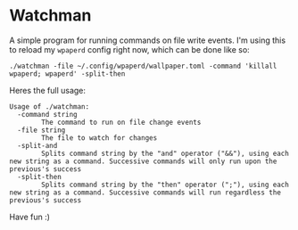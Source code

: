 # Watchman

A simple program for running commands on file write events. I'm using this to reload my `wpaperd` config right now, which can be done like so:

```fish
./watchman -file ~/.config/wpaperd/wallpaper.toml -command 'killall wpaperd; wpaperd' -split-then
```

Heres the full usage:

```
Usage of ./watchman:
  -command string
    	The command to run on file change events
  -file string
    	The file to watch for changes
  -split-and
    	Splits command string by the "and" operator ("&&"), using each new string as a command. Successive commands will only run upon the previous's success
  -split-then
    	Splits command string by the "then" operator (";"), using each new string as a command. Successive commands will run regardless the previous's success
```

Have fun :)

